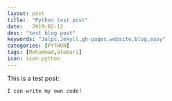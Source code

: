 ```yaml
---
layout: post
title:  "Python test post"
date:   2019-02-12
desc: "test blog post"
keywords: "Jalpc,Jekyll,gh-pages,website,blog,easy"
categories: [PYTHON]
tags: [Mohammad,alomari]
icon: icon-python
---
```


This is a test post:

```
I can write my own code!
```
